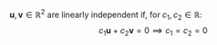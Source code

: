 $\mathbf{u}, \mathbf{v}\in \mathbb{R}^{2}$ are linearly independent if, for $c_{1},c_{2}\in \mathbb{R}$:
$$
c_{1}\mathbf{u}+c_{2}\mathbf{v}=0\implies c_{1}=c_{2}=0
$$
